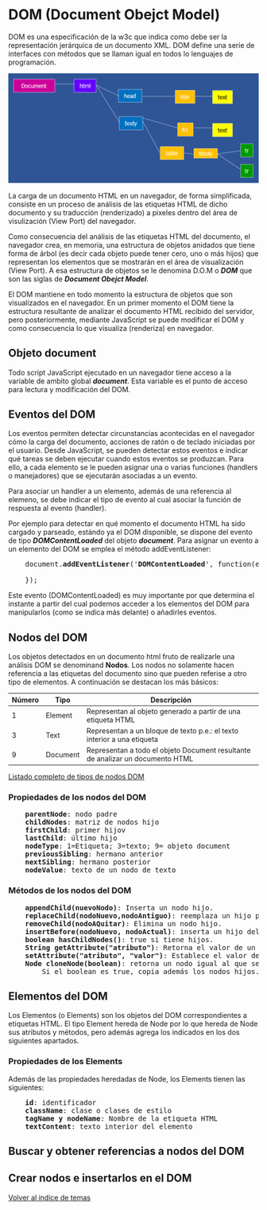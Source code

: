 # DOM (Document Obejct Model)

DOM es una especificación de la w3c que indica como debe ser la representación jerárquica de un documento XML.
DOM define una serie de interfaces con métodos que se llaman igual en todos lo lenguajes de programación.

![alt text](./img/DOM.png "Ejemplo del DOM del un documento HTML")

La carga de un documento HTML en un navegador, de forma simplificada, consiste en un proceso de análisis de las etiquetas HTML de dicho documento y su traducción (renderizado) a pixeles dentro del área de visulización (View Port) del navegador.

Como consecuencia del análisis de las etiquetas HTML del documento, el navegador crea, en memoria, una estructura de objetos anidados que tiene forma de árbol (es decir cada objeto puede tener cero, uno o más hijos) que representan los elementos que se mostrarán en el área de visualización (View Port). A esa estructura de objetos se le denomina D.O.M o ***DOM*** que son las siglas de ***Document Obejct Model***.

El DOM mantiene en todo momento la estructura de objetos que son visualizados en el navegador. En un primer momento el DOM tiene la estructura resultante de analizar el documento HTML recibido del servidor, pero posteriormente, mediante JavaScript se puede modificar el DOM y como consecuencia lo que visualiza (renderiza) en navegador.

## Objeto document
Todo script JavaScript ejecutado en un navegador tiene acceso a la variable de ambito global ***document***. Esta variable es el punto de acceso para lectura y modificación del DOM.

## Eventos del DOM
Los eventos permiten detectar circunstancias acontecidas en el navegador cómo la carga del documento, acciones de ratón o de teclado iniciadas por el usuario. Desde JavaScript, se pueden detectar estos eventos e indicar qué tareas se deben ejecutar cuando estos eventos se produzcan. Para ello, a cada elemento se le pueden asignar una o varias funciones (handlers o manejadores) que se ejecutarán asociadas a un evento.

Para asociar un handler a un elemento, además de una referencia al elemeno, se debe indicar el tipo de evento al cual asociar la función de respuesta al evento (handler).

Por ejemplo para detectar en qué momento el documento HTML ha sido cargado y parseado, estándo ya el DOM disponible, se dispone del evento de tipo ***DOMContentLoaded*** del objeto ***document***. Para asignar un evento a un elemento del DOM se emplea el método addEventListener:

<pre>
    document.<b>addEventListener</b>('<b>DOMContentLoaded</b>', function(event){

    });
</pre>

Este evento (DOMContentLoaded) es muy importante por que determina el instante a partir del cual podemos acceder a los elementos del DOM para manipularlos (como se indica más delante) o añadirles eventos.

## Nodos del DOM
Los objetos detectados en un documento html fruto de realizarle una análisis DOM se denominand <b>Nodos</b>. Los nodos no solamente hacen referencia a las etiquetas del documento sino que pueden referise a otro tipo de elementos. A continuación se destacan los más básicos:

| Número  | Tipo      | Descripción                                                                    |
| ------- | --------- |--------------------------------------------------------------------------------|
| 1       | Element   | Representan al objeto generado a partir de una etiqueta HTML                   |
| 3       | Text      | Representan a un bloque de texto p.e.: el texto interior a una etiqueta        |
| 9       | Document  | Representan a todo el objeto Document resultante de analizar un documento HTML |

[Listado completo de tipos de nodos DOM](https://www.w3schools.com/jsref/prop_node_nodetype.asp)

### Propiedades de los nodos del DOM
<pre>
    <b>parentNode</b>: nodo padre
    <b>childNodes</b>: matriz de nodos hijo
    <b>firstChild</b>: primer hijov
    <b>lastChild</b>: último hijo
    <b>nodeType</b>: 1=Etiqueta; 3=texto; 9= objeto document
    <b>previousSibling</b>: hermano anterior
    <b>nextSibling</b>: hermano posterior
    <b>nodeValue</b>: texto de un nodo de texto
</pre>

### Métodos de los nodos del DOM
<pre>
    <b>appendChild(nuevoNodo)</b>: Inserta un nodo hijo.
    <b>replaceChild(nodoNuevo,nodoAntiguo)</b>: reemplaza un hijo por otro.
    <b>removeChild(nodoAQuitar)</b>: Elimina un nodo hijo.
    <b>insertBefore(nodoNuevo, nodoActual)</b>: inserta un hijo delante de otro
    <b>boolean hasChildNodes()</b>: true si tiene hijos.
    <b>String getAttribute("atributo")</b>: Retorna el valor de un atributo.
    <b>setAttribute("atributo", "valor")</b>: Establece el valor de una atributo.
    <b>Node cloneNode(boolean)</b>: retorna un nodo igual al que se le aplica el método. 
        Si el boolean es true, copia además los nodos hijos.
</pre>

## Elementos del DOM
Los Elementos (o Elements) son los objetos del DOM correspondientes a etiquetas HTML. El tipo Element hereda de Node por lo que hereda de Node sus atributos y métodos, pero además agrega los indicados en los dos siguientes apartados.

### Propiedades de los Elements
Además de las propiedades heredadas de Node, los Elements tienen las siguientes:
<pre>
    <b>id</b>: identificador 
    <b>className</b>: clase o clases de estilo
    <b>tagName y nodeName</b>: Nombre de la etiqueta HTML
    <b>textContent</b>: texto interior del elemento
</pre>

## Buscar y obtener referencias a nodos del DOM

## Crear nodos e insertarlos en el DOM

[Volver al índice de temas](../../README.md)